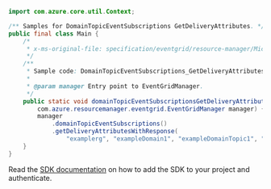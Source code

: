 ```java
import com.azure.core.util.Context;

/** Samples for DomainTopicEventSubscriptions GetDeliveryAttributes. */
public final class Main {
    /*
     * x-ms-original-file: specification/eventgrid/resource-manager/Microsoft.EventGrid/preview/2021-10-15-preview/examples/DomainTopicEventSubscriptions_GetDeliveryAttributes.json
     */
    /**
     * Sample code: DomainTopicEventSubscriptions_GetDeliveryAttributes.
     *
     * @param manager Entry point to EventGridManager.
     */
    public static void domainTopicEventSubscriptionsGetDeliveryAttributes(
        com.azure.resourcemanager.eventgrid.EventGridManager manager) {
        manager
            .domainTopicEventSubscriptions()
            .getDeliveryAttributesWithResponse(
                "examplerg", "exampleDomain1", "exampleDomainTopic1", "examplesubscription1", Context.NONE);
    }
}
```

Read the [SDK documentation](https://github.com/Azure/azure-sdk-for-java/blob/azure-resourcemanager-eventgrid_1.2.0-beta.2/sdk/eventgrid/azure-resourcemanager-eventgrid/README.md) on how to add the SDK to your project and authenticate.
